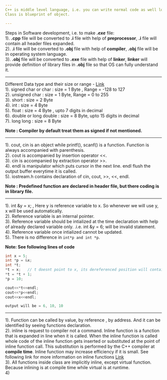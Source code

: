 ```yaml
---
C++ is middle level language, i.e. you can write normal code as well low level coding. \
Class is blueprint of object.

---
```


Steps in Software development, i.e. to make ***.exe*** file: \
 1). **.cpp** file will be converted to **.i** file with help of **preprocessor**,  **.i** file will contain all header files expanded. \
 2). **.i** file will be converted to **.obj** file with help of **compiler**, **.obj** file will be in operating system language. \
 3). **.obj** file will be converted to **.exe** file with help of **linker**, **linker** will provide definition of library files in **.obj** file so that OS can fully understand it.
 
---

Different Data type and their size or range -  [Link](https://docs.microsoft.com/en-us/cpp/cpp/data-type-ranges?view=msvc-160) \
1). signed char or char  : size = 1 Byte , Range = -128 to 127 \
2). unsigned char : size = 1 Byte, Range = 0 to 255 \
3). short : size = 2 Byte  \
4). int : size = 4 Byte \
5). float : size = 4 Byte , upto 7 digits in decimal \
6). double or long double : size = 8 Byte, upto 15 digits in decimal \
7). long long : size = 8 Byte

**Note : Compiler by default treat them as signed if not mentioned.**

---

1). cout, cin is an object while printf(), scanf() is a function. Function is always accompanied with parenthesis. \
2). cout is accompanied by insertion operator <<. \
3). cin is accompanied by extraction operator >>. \
4). endl is manipulator which puts cursor in the next line. endl flush the output buffer everytime it is called. \
5). iostream.h contains declaration of cin, cout, >>, <<, endl.

**Note : Predefined function are declared in header file, but there coding is in library file.**

---

1). int &y = x; , Here y is reference variable to x. So whenever we will use y, x will be used automatically.  \
2). Reference variable is an internal pointer.  \
3). Reference variable should be intialized at the time declaration with help of already declared variable only. .i.e. int &y = 6; will be invalid statement. \
4). Reference variable once intialized cannot be updated. \
5). There is no difference in  `int*p and int *p`.


**Note: See following lines of code**
```c++
int x = 5;
int *p = &x;
int *t;
*t = x;   // t doesnt point to x, its dereferenced position will contain value equal to x. 
*t = *t + 1;
*p = 10;

cout<<*t<<endl;
cout<<*p<<endl;
cout<<x<<endl;

output will be = 6, 10, 10
```
---

1). Function can be called by value, by reference , by address. And it can be identified by seeing functions declaration. \
2). inline is request to compiler not a command. Inline function is a function that is expanded in line when it is called. When the inline function is called whole code of the inline function gets inserted or substituted at the point of inline function call. This substitution is performed by the C++ compiler at **compile time**. Inline function may increase efficiency if it is small. See following link for more information on inline functions [Link](https://www.geeksforgeeks.org/inline-functions-cpp/) \
3). All functions inside class are implicitly inline, except virtual function. Because inlining is at compile time while virtual is at runtime. \
4)

